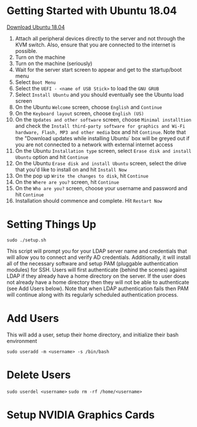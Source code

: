 # Getting Started with Ubuntu 18.04

[Download Ubuntu 18.04](http://releases.ubuntu.com/18.04/)

1. Attach all peripheral devices directly to the server and not through the KVM switch. Also, ensure that you are connected to the internet is possible.
2. Turn on the machine
3. Turn on the machine (seriously)
4. Wait for the server start screen to appear and get to the startup/boot menu
5. Select `Boot Menu`
6. Select the `UEFI - <name of USB Stick>` to load the `GNU GRUB` 
7. Select `Install Ubuntu` and you should eventually see the Ubuntu load screen
8. On the Ubuntu `Welcome` screen, choose `English` and `Continue`
9. On the `Keyboard layout` screen, choose `English (US)`
10. On the `Updates and other software` screen, choose `Minimal installtion` and check the `Install third-party software for graphics and Wi-Fi hardware, Flash, MP3 and other media` box and hit `Continue`. Note that the "Download updates while installing Ubuntu` box will be greyed out if you are not connected to a network with external internet access
11. On the Ubuntu `Installation type` screen, select `Erase disk and install Ubuntu` option and hit `Continue`
12. On the Ubuntu `Erase disk and install Ubuntu` screen, select the drive that you'd like to install on and hit `Install Now`
13. On the pop up `Write the changes to disk`, hit `Continue`
14. On the `Where are you?` screen, hit `Continue`
15. On the `Who are you?` screen, choose your username and password and hit `Continue`
16. Installation should commence and complete. Hit `Restart Now`

# Setting Things Up

`sudo ./setup.sh`

This script will prompt you for your LDAP server name and credentials that will allow you to connect and verify AD credentials. Additionally, it will install all of the necessary software and setup PAM (pluggable authentication modules) for SSH. Users will first authenticate (behind the scenes) against LDAP if they already have a home directory on the server. If the user does not already have a home directory then they will not be able to authenticate (see Add Users below). Note that when LDAP authentication fails then PAM will continue along with its regularly scheduled authentication process.

# Add Users 

This will add a user, setup their home directory, and initialize their bash environment

`sudo useradd -m <username> -s /bin/bash`

# Delete Users

`sudo userdel <username>`
`sudo rm -rf /home/<username>`

# Setup NVIDIA Graphics Cards
